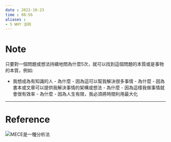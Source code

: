 ```yaml
---
date : 2022-10-23
time : 08:56
aliases :
- 5 WHY 法則
---
```

# Note
只要對一個問題或想法持續地問為什麼5次，就可以找到這個問題的本質或是事物的本質，例如:
- 我想成為有知識的人 - 為什麼 - 因為這可以幫我解決很多事情 - 為什麼 - 因為書本或文章可以提供我解決事情的架構或想法 - 為什麼 - 因為這樣我做事情就會很有效率 - 為什麼 - 因為人生有限，我必須將時間利用最大化

---
# Reference
![MECE是一種分析法](MECE是一種分析法.md#MECE混合5%20WHY原則)
